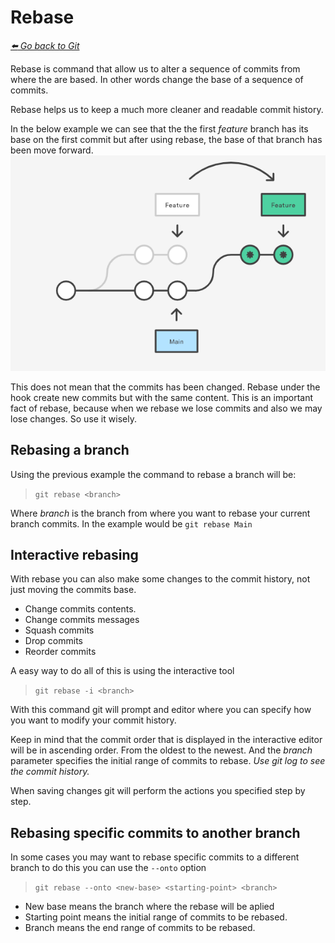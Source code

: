 # Rebase

*[:arrow_left: Go back to Git](./GIT.md)*

Rebase is command that allow us to alter a sequence of commits from where the are based. In other words change the base of a sequence of commits. 

Rebase helps us to keep a much more cleaner and readable commit history.

In the below example we can see that the the first *feature* branch has its base on the first commit but after using rebase, the base of that branch has been move forward.
![Rebase flow](./img/rebase-flow.png)

This does not mean that the commits has been changed. Rebase under the hook create new commits but with the same content. This is an important fact of rebase, because when we rebase we lose commits and also we may lose changes. So use it wisely.

## Rebasing a branch

Using the previous example the command to rebase a branch will be:

> `git rebase <branch>`

Where *branch* is the branch from where you want to rebase your current branch commits. In the example would be `git rebase Main`

## Interactive rebasing

With rebase you can also make some changes to the commit history, not just moving the commits base.

- Change commits contents.
- Change commits messages
- Squash commits
- Drop commits
- Reorder commits

A easy way to do all of this is using the interactive tool

> `git rebase -i <branch>`

With this command git will prompt and editor where you can specify how you want to modify your commit history.

Keep in mind that the commit order that is displayed in the interactive editor will be in ascending order. From the oldest to the newest. And the *branch* parameter specifies the initial range of commits to rebase. *Use git log to see the commit history.*

When saving changes git will perform the actions you specified step by step.

## Rebasing specific commits to another branch

In some cases you may want to rebase specific commits to a different branch to do this you can use the `--onto` option

> `git rebase --onto <new-base> <starting-point> <branch>`

- New base means the branch where the rebase will be aplied
- Starting point means the initial range of commits to be rebased.
- Branch means the end range of commits to be rebased.